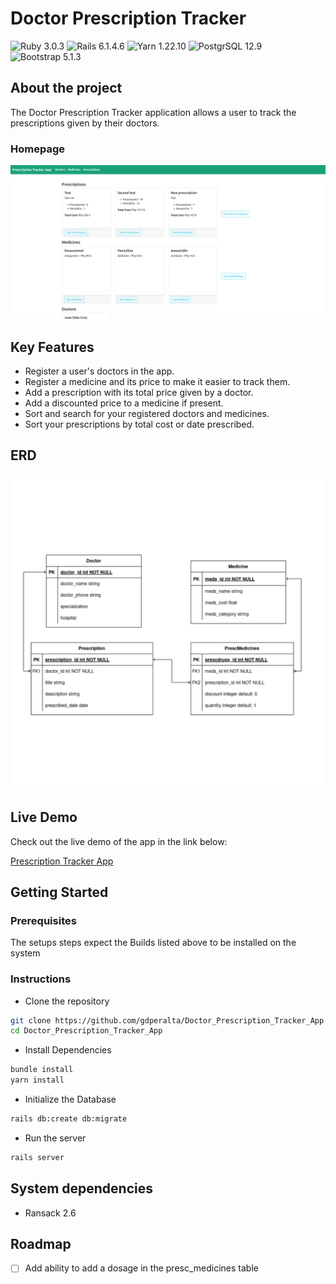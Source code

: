 # **Doctor Prescription Tracker**

![Ruby 3.0.3](https://img.shields.io/badge/Ruby-%3E%3D3.0.3-red) ![Rails 6.1.4.6](https://img.shields.io/badge/Rails-6.1.4.6-red) ![Yarn 1.22.10](https://img.shields.io/badge/Yarn-1.22.10-%232188b6%3B) ![PostgrSQL 12.9](https://img.shields.io/badge/PostgreSQL-12.9-%23336791) ![Bootstrap 5.1.3](https://img.shields.io/badge/Bootstrap-5.1.3-%236610f2)

## **About the project**

The Doctor Prescription Tracker application allows a user to track the prescriptions given by their doctors.

### **Homepage**

![homepage][homepage_pic]

## **Key Features**

- Register a user's doctors in the app.
- Register a medicine and its price to make it easier to track them.
- Add a prescription with its total price given by a doctor.
- Add a discounted price to a medicine if present.
- Sort and search for your registered doctors and medicines.
- Sort your prescriptions by total cost or date prescribed.

## **ERD**

![ERD][erd_pic]

## **Live Demo**

Check out the live demo of the app in the link below:

[Prescription Tracker App](https://prescription-tracker-app.herokuapp.com)

## **Getting Started**

### **Prerequisites**

The setups steps expect the Builds listed above to be installed on the system

### **Instructions**

- Clone the repository

```bash
git clone https://github.com/gdperalta/Doctor_Prescription_Tracker_App.git
cd Doctor_Prescription_Tracker_App
```

- Install Dependencies

```bash
bundle install
yarn install
```

- Initialize the Database

```bash
rails db:create db:migrate
```

- Run the server

```bash
rails server
```

## **System dependencies**

- Ransack 2.6

## Roadmap

- [ ] Add ability to add a dosage in the presc_medicines table

[erd_pic]: docs/img/doctor_prescription_erd.png
[homepage_pic]: docs/img/app_screenshot.png
